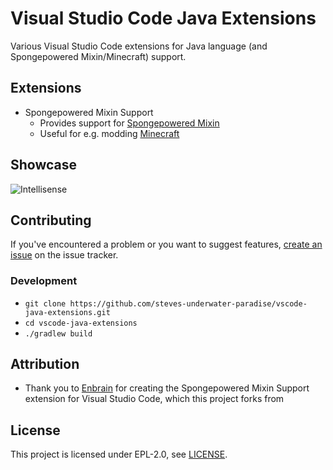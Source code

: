 # Visual Studio Code Java Extensions

Various Visual Studio Code extensions for Java language (and Spongepowered Mixin/Minecraft) support.

## Extensions

- Spongepowered Mixin Support
  - Provides support for [Spongepowered Mixin](https://github.com/SpongePowered/Mixin)
  - Useful for e.g. modding [Minecraft](https://www.minecraft.net)

## Showcase

![Intellisense](images/intellisense.png)

## Contributing

If you've encountered a problem or you want to suggest
features, [create an issue](https://github.com/steves-underwater-paradise/vscode-java-extensions/issues/new) on the issue tracker.

### Development

- `git clone https://github.com/steves-underwater-paradise/vscode-java-extensions.git`
- `cd vscode-java-extensions`
- `./gradlew build`

## Attribution

- Thank you to [Enbrain](https://github.com/enbrain) for creating the Spongepowered Mixin Support extension for Visual Studio Code, which this project forks from

## License

This project is licensed under EPL-2.0, see [LICENSE](LICENSE).
